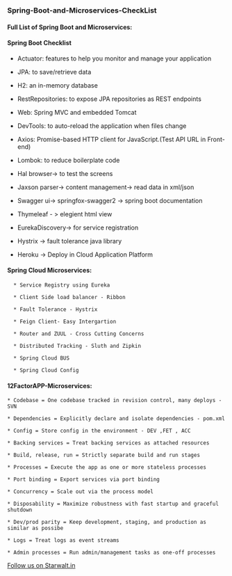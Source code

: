 ### Spring-Boot-and-Microservices-CheckList

#### Full List of Spring Boot and Microservices:

#### Spring Boot Checklist

  * Actuator: features to help you monitor and manage your application

  * JPA: to save/retrieve data

  * H2: an in-memory database

  * RestRepositories: to expose JPA repositories as REST endpoints

  * Web: Spring MVC and embedded Tomcat

  * DevTools: to auto-reload the application when files change

  * Axios: Promise-based HTTP client for JavaScript.(Test API URL in Front-end)

  * Lombok: to reduce boilerplate code

  * Hal browser-> to test the screens

  * Jaxson parser-> content management-> read data in xml/json

  * Swagger ui-> springfox-swagger2 -> spring boot documentation

  * Thymeleaf - > elegient html view
 
  * EurekaDiscovery-> for service registration

  * Hystrix -> fault tolerance java library

  * Heroku -> Deploy in Cloud Application Platform


#### Spring Cloud Microservices:

      * Service Registry using Eureka

      * Client Side load balancer - Ribbon

      * Fault Tolerance - Hystrix

      * Feign Client- Easy Intergartion 

      * Router and ZUUL - Cross Cutting Concerns

      * Distributed Tracking - Sluth and Zipkin

      * Spring Cloud BUS

      * Spring Cloud Config 

#### 12FactorAPP-Microservices:

    * Codebase = One codebase tracked in revision control, many deploys - SVN

    * Dependencies = Explicitly declare and isolate dependencies - pom.xml

    * Config = Store config in the environment - DEV ,FET , ACC

    * Backing services = Treat backing services as attached resources

    * Build, release, run = Strictly separate build and run stages

    * Processes = Execute the app as one or more stateless processes

    * Port binding = Export services via port binding

    * Concurrency = Scale out via the process model

    * Disposability = Maximize robustness with fast startup and graceful shutdown

    * Dev/prod parity = Keep development, staging, and production as similar as possibe

    * Logs = Treat logs as event streams

    * Admin processes = Run admin/management tasks as one-off processes
    
<a href="http://starwalt.in">Follow us on Starwalt.in</a>

